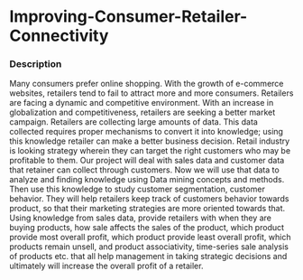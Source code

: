 # Improving-Consumer-Retailer-Connectivity 
### Description 
Many consumers prefer online shopping. With the growth of e-commerce websites, retailers tend to fail to attract more and more consumers. Retailers are facing a dynamic and competitive environment. With an increase in globalization and competitiveness, retailers are seeking a better market campaign. Retailers are collecting large amounts of data. This data collected requires proper mechanisms to convert it into knowledge; using this knowledge retailer can make a better business decision. Retail industry is looking strategy wherein they can target the right customers who may be profitable to them. 
Our project will deal with sales data and customer data that retainer can collect through customers. Now we will use that data to analyze and finding knowledge using Data mining concepts and methods. Then use this knowledge to study customer segmentation, customer behavior. They will help retailers keep track of customers behavior towards product, so that their marketing strategies are more oriented towards that. Using knowledge from sales data, provide retailers with when they are buying products, how sale affects the sales of the product, which product provide most overall profit, which product provide least overall profit, which products remain unsell, and product associativity, time-series sale analysis of products etc. that all help management in taking strategic decisions and ultimately will increase the overall profit of a retailer.
